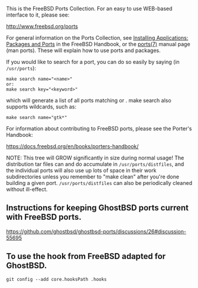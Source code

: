 This is the FreeBSD Ports Collection. For an easy to use
WEB-based interface to it, please see:

http://www.freebsd.org/ports

For general information on the Ports Collection, see [Installing Applications: Packages and Ports](https://docs.freebsd.org/en/books/handbook/ports/) in the FreeBSD Handbook, or the [ports(7)](https://www.freebsd.org/cgi/man.cgi?query=ports&sektion=7&manpath=FreeBSD) manual page (man ports). These will explain how to use ports and packages.

If you would like to search for a port, you can do so easily by
saying (in `/usr/ports`):


	make search name="<name>"
	or:
	make search key="<keyword>"

which will generate a list of all ports matching <name> or <keyword>.
make search also supports wildcards, such as:

	make search name="gtk*"

For information about contributing to FreeBSD ports, please see the Porter's
Handbook:

https://docs.freebsd.org/en/books/porters-handbook/

NOTE:  This tree will GROW significantly in size during normal usage!
The distribution tar files can and do accumulate in `/usr/ports/distfiles`,
and the individual ports will also use up lots of space in their work
subdirectories unless you remember to "make clean" after you're done
building a given port.  `/usr/ports/distfiles` can also be periodically
cleaned without ill-effect.


## Instructions for keeping GhostBSD ports current with FreeBSD ports.

https://github.com/ghostbsd/ghostbsd-ports/discussions/26#discussion-55695

## To use the hook from FreeBSD adapted for GhostBSD.

```
git config --add core.hooksPath .hooks
```

